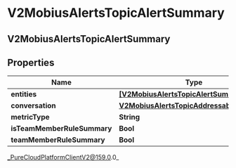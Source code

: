 # V2MobiusAlertsTopicAlertSummary

## V2MobiusAlertsTopicAlertSummary

## Properties

|Name | Type | Description | Notes|
|------------ | ------------- | ------------- | -------------|
| **entities** | [**[V2MobiusAlertsTopicAlertSummaryEntity]**](V2MobiusAlertsTopicAlertSummaryEntity) |  | [optional] |
| **conversation** | [**V2MobiusAlertsTopicAddressableEntityRef**](V2MobiusAlertsTopicAddressableEntityRef) |  | [optional] |
| **metricType** | **String** |  | [optional] |
| **isTeamMemberRuleSummary** | **Bool** |  | [optional] |
| **teamMemberRuleSummary** | **Bool** |  | [optional] |



_PureCloudPlatformClientV2@159.0.0_
